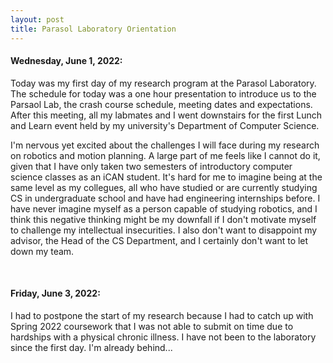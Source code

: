 ```yaml
---
layout: post
title: Parasol Laboratory Orientation
---
```


#### Wednesday, June 1, 2022: <br>

Today was my first day of my research program at the Parasol Laboratory. The schedule for today
was a one hour presentation to introduce us to the Parsaol Lab,
the crash course schedule, meeting dates and expectations. After this meeting,
all my labmates and I went downstairs for the first Lunch and Learn event held
by my university's Department of Computer Science. 

I'm nervous yet excited about 
the challenges I will face during my research on robotics and motion planning.
A large part of me feels like I cannot do it, given that I have only
taken two semesters of introductory computer science classes as an iCAN student. 
It's hard for me to imagine being at the same level as my collegues, all who have studied
or are currently studying CS in undergraduate school and have had engineering internships before.
I have never imagine myself as a person capable of studying robotics, and 
I think this negative thinking might be my downfall if I don't motivate myself
to challenge my intellectual insecurities. I also don't want to disappoint my advisor,
the Head of the CS Department, and I certainly don't want to let down my team. 

<br>

#### Friday, June 3, 2022: <br>

I had to postpone the start of my research because I had to catch up with Spring 2022 coursework
that I was not able to submit on time due to hardships with a physical chronic illness. I have not been to the laboratory
since the first day. I'm already behind...

